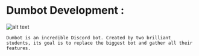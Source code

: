 # __Dumbot Development :__

![alt text](https://cdn.discordapp.com/avatars/786972690405523518/5d56bba4cd9c63f62e6d170a4dda88dd.png?size=2048)

```Dumbot is an incredible Discord bot. Created by two brilliant students, its goal is to replace the biggest bot and gather all their features. ```

